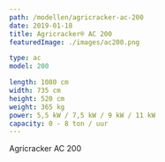 ```yaml
---
path: /modellen/agricracker-ac-200
date: 2019-01-18
title: Agricracker® AC 200
featuredImage: ./images/ac200.png

type: ac
model: 200

length: 1080 cm 
width: 735 cm
height: 520 cm
weight: 365 kg
power: 5,5 kW / 7,5 kW / 9 kW / 11 kW
capacity: 0 - 8 ton / uur
---
```

Agricracker AC 200